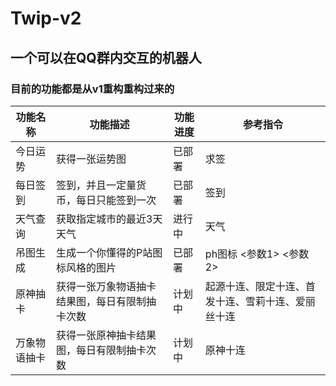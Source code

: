 <!--
 * @Author: 七画一只妖
 * @Date: 2022-01-07 20:25:48
 * @LastEditors: 七画一只妖
 * @LastEditTime: 2022-01-19 22:17:21
 * @Description: file content
-->
# Twip-v2
## 一个可以在QQ群内交互的机器人


### 目前的功能都是从v1重构重构过来的
| 功能名称 | 功能描述 | 功能进度 | 参考指令 |
| ----------- | ----------- | ----------- | ----------- |
| 今日运势 | 获得一张运势图  |已部署|求签|
| 每日签到 | 签到，并且一定量货币，每日只能签到一次 |已部署|签到|
| 天气查询 | 获取指定城市的最近3天天气|进行中|天气|
|吊图生成|生成一个你懂得的P站图标风格的图片|已部署|ph图标 <参数1> <参数2>|
|原神抽卡|获得一张万象物语抽卡结果图，每日有限制抽卡次数|计划中|起源十连、限定十连、首发十连、雪莉十连、爱丽丝十连|
|万象物语抽卡|获得一张原神抽卡结果图，每日有限制抽卡次数|计划中|原神十连|